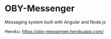 # OBY-Messenger
Messaging system built with Angular and Node.js

Heroku: https://oby-messenger.herokuapp.com/
